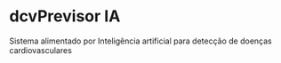 # dcvPrevisor IA
Sistema alimentado por Inteligência artificial para detecção  de doenças cardiovasculares
